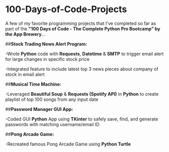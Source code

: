 # 100-Days-of-Code-Projects
A few of my favorite programming projects that I've completed so far as part of the **"100 Days of Code - The Complete Python Pro Bootcamp" by the App Brewery**...


##**Stock Trading News Alert Program:**

-Wrote **Python** code with **Requests**, **Datetime** & **SMTP** to trigger email alert for large changes in specific stock price

-Integrated feature to include latest top 3 news pieces about company of stock in email alert


##**Musical Time Machine:**

-Leveraged **Beautiful Soup** & **Requests (Spotify API)** in **Python** to create playlist of top 100 songs from any input date 


##**Password Manager GUI App:**

-Coded GUI **Python** App using **TKinter** to safely save, find, and generate passwords with matching username/email ID


##**Pong Arcade Game:**

-Recreated famous Pong Arcade Game using **Python Turtle**
